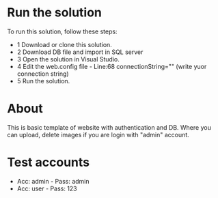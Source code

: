 # Run the solution
To run this solution, follow these steps:

<ul>
<li>1 Download or clone this solution.</li>
<li>2 Download DB file and import in SQL server</li>
<li>3 Open the solution in Visual Studio.</li>
<li>4 Edit the web.config file - Line:68 connectionString="" (write yuor connection string)</li>
<li>5 Run the solution.</li>
</ul>

# About
This is basic template of website with authentication and DB. Where you can upload, delete images if you are login with "admin" account.

# Test accounts
<ul>
  <li>Acc: admin  - Pass: admin</li>
  <li>Acc: user - Pass: 123</li>
</ul>
